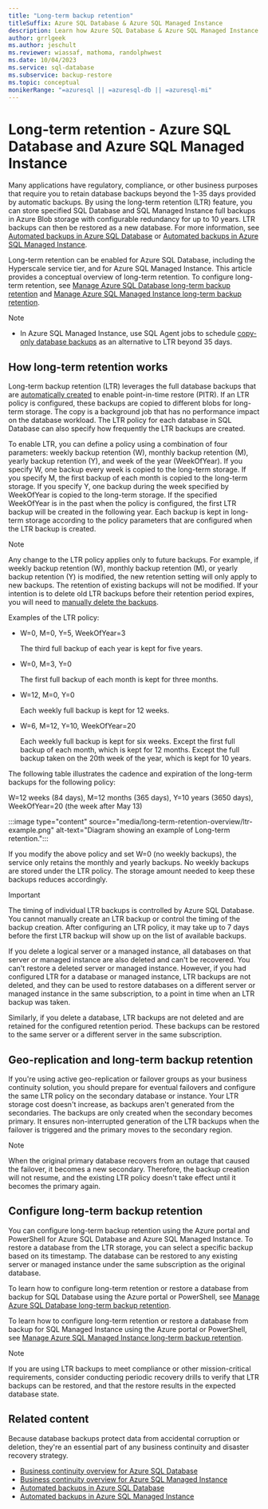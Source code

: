 ```yaml
---
title: "Long-term backup retention"
titleSuffix: Azure SQL Database & Azure SQL Managed Instance
description: Learn how Azure SQL Database & Azure SQL Managed Instance support storing full database backups for up to 10 years via the long-term retention policy.
author: grrlgeek
ms.author: jeschult
ms.reviewer: wiassaf, mathoma, randolphwest
ms.date: 10/04/2023
ms.service: sql-database
ms.subservice: backup-restore
ms.topic: conceptual
monikerRange: "=azuresql || =azuresql-db || =azuresql-mi"
---
```

# Long-term retention - Azure SQL Database and Azure SQL Managed Instance

Many applications have regulatory, compliance, or other business purposes that require you to retain database backups beyond the 1-35 days provided by automatic backups. By using the long-term retention (LTR) feature, you can store specified SQL Database and SQL Managed Instance full backups in Azure Blob storage with configurable redundancy for up to 10 years. LTR backups can then be restored as a new database. For more information, see [Automated backups in Azure SQL Database](automated-backups-overview.md?view=azuresql-db&preserve-view=true) or [Automated backups in Azure SQL Managed Instance](../managed-instance/automated-backups-overview.md?view=azuresql-mi&preserve-view=true).

Long-term retention can be enabled for Azure SQL Database, including the Hyperscale service tier, and for Azure SQL Managed Instance. This article provides a conceptual overview of long-term retention. To configure long-term retention, see [Manage Azure SQL Database long-term backup retention](long-term-backup-retention-configure.md) and [Manage Azure SQL Managed Instance long-term backup retention](../managed-instance/long-term-backup-retention-configure.md).

> [!NOTE]  
> - In Azure SQL Managed Instance, use SQL Agent jobs to schedule [copy-only database backups](/sql/relational-databases/backup-restore/copy-only-backups-sql-server) as an alternative to LTR beyond 35 days.

## How long-term retention works

Long-term backup retention (LTR) leverages the full database backups that are [automatically created](automated-backups-overview.md) to enable point-in-time restore (PITR). If an LTR policy is configured, these backups are copied to different blobs for long-term storage. The copy is a background job that has no performance impact on the database workload. The LTR policy for each database in SQL Database can also specify how frequently the LTR backups are created.

To enable LTR, you can define a policy using a combination of four parameters: weekly backup retention (W), monthly backup retention (M), yearly backup retention (Y), and week of the year (WeekOfYear). If you specify W, one backup every week is copied to the long-term storage. If you specify M, the first backup of each month is copied to the long-term storage. If you specify Y, one backup during the week specified by WeekOfYear is copied to the long-term storage. If the specified WeekOfYear is in the past when the policy is configured, the first LTR backup will be created in the following year. Each backup is kept in long-term storage according to the policy parameters that are configured when the LTR backup is created.

> [!NOTE]  
> Any change to the LTR policy applies only to future backups. For example, if weekly backup retention (W), monthly backup retention (M), or yearly backup retention (Y) is modified, the new retention setting will only apply to new backups. The retention of existing backups will not be modified. If your intention is to delete old LTR backups before their retention period expires, you will need to [manually delete the backups](./long-term-backup-retention-configure.md#delete-ltr-backups).

Examples of the LTR policy:

- W=0, M=0, Y=5, WeekOfYear=3

  The third full backup of each year is kept for five years.

- W=0, M=3, Y=0

  The first full backup of each month is kept for three months.

- W=12, M=0, Y=0

  Each weekly full backup is kept for 12 weeks.

- W=6, M=12, Y=10, WeekOfYear=20

  Each weekly full backup is kept for six weeks. Except the first full backup of each month, which is kept for 12 months. Except the full backup taken on the 20th week of the year, which is kept for 10 years.

The following table illustrates the cadence and expiration of the long-term backups for the following policy:

W=12 weeks (84 days), M=12 months (365 days), Y=10 years (3650 days), WeekOfYear=20 (the week after May 13)

   :::image type="content" source="media/long-term-retention-overview/ltr-example.png" alt-text="Diagram showing an example of Long-term retention.":::

If you modify the above policy and set W=0 (no weekly backups), the service only retains the monthly and yearly backups. No weekly backups are stored under the LTR policy. The storage amount needed to keep these backups reduces accordingly.

> [!IMPORTANT]  
> The timing of individual LTR backups is controlled by Azure SQL Database. You cannot manually create an LTR backup or control the timing of the backup creation. After configuring an LTR policy, it  may take up to 7 days before the first LTR backup will show up on the list of available backups.  
>  
> If you delete a logical server or a managed instance, all databases on that server or managed instance are also deleted and can't be recovered. You can't restore a deleted server or managed instance. However, if you had configured LTR for a database or managed instance, LTR backups are not deleted, and they can be used to restore databases on a different server or managed instance in the same subscription, to a point in time when an LTR backup was taken.
>  
> Similarly, if you delete a database, LTR backups are not deleted and are retained for the configured retention period. These backups can be restored to the same server or a different server in the same subscription.

## Geo-replication and long-term backup retention

If you're using active geo-replication or failover groups as your business continuity solution, you should prepare for eventual failovers and configure the same LTR policy on the secondary database or instance. Your LTR storage cost doesn't increase, as backups aren't generated from the secondaries. The backups are only created when the secondary becomes primary. It ensures non-interrupted generation of the LTR backups when the failover is triggered and the primary moves to the secondary region.

> [!NOTE]  
> When the original primary database recovers from an outage that caused the failover, it becomes a new secondary. Therefore, the backup creation will not resume, and the existing LTR policy doesn't take effect until it becomes the primary again.

## Configure long-term backup retention

You can configure long-term backup retention using the Azure portal and PowerShell for Azure SQL Database and Azure SQL Managed Instance. To restore a database from the LTR storage, you can select a specific backup based on its timestamp. The database can be restored to any existing server or managed instance under the same subscription as the original database.

To learn how to configure long-term retention or restore a database from backup for SQL Database using the Azure portal or PowerShell, see [Manage Azure SQL Database long-term backup retention](long-term-backup-retention-configure.md).

To learn how to configure long-term retention or restore a database from backup for SQL Managed Instance using the Azure portal or PowerShell, see [Manage Azure SQL Managed Instance long-term backup retention](../managed-instance/long-term-backup-retention-configure.md).

> [!NOTE]  
> If you are using LTR backups to meet compliance or other mission-critical requirements, consider conducting periodic recovery drills to verify that LTR backups can be restored, and that the restore results in the expected database state.

## Related content

Because database backups protect data from accidental corruption or deletion, they're an essential part of any business continuity and disaster recovery strategy.

- [Business continuity overview for Azure SQL Database](business-continuity-high-availability-disaster-recover-hadr-overview.md?view=azuresql-db&preserve-view=true)
- [Business continuity overview for Azure SQL Managed Instance](../managed-instance/business-continuity-high-availability-disaster-recover-hadr-overview.md?view=azuresql-mi&preserve-view=true)
- [Automated backups in Azure SQL Database](automated-backups-overview.md?view=azuresql-db&preserve-view=true)
- [Automated backups in Azure SQL Managed Instance](../managed-instance/automated-backups-overview.md?view=azuresql-mi&preserve-view=true)
